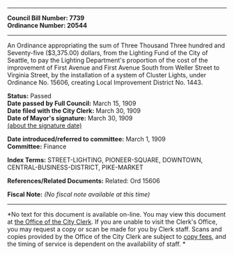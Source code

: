 * * * * *  
  
**Council Bill Number: [](#h0)[](#h2)7739**   
**Ordinance Number: 20544**  
  
* * * * *  
  
An Ordinance appropriating the sum of Three Thousand Three hundred and Seventy-five ($3,375.00) dollars, from the Lighting Fund of the City of Seattle, to pay the Lighting Department's proportion of the cost of the improvement of First Avenue and First Avenue South from Weller Street to Virginia Street, by the installation of a system of Cluster Lights, under Ordinance No. 15606, creating Local Improvement District No. 1443.  
  
**Status:** Passed   
**Date passed by Full Council:** March 15, 1909   
**Date filed with the City Clerk:** March 30, 1909   
**Date of Mayor's signature:** March 30, 1909   
[(about the signature date)](/~public/approvaldate.htm)   
  
  
**Date introduced/referred to committee:** March 1, 1909   
**Committee:** Finance   
  
**Index Terms:** STREET-LIGHTING, PIONEER-SQUARE, DOWNTOWN, CENTRAL-BUSINESS-DISTRICT, PIKE-MARKET  
  
**References/Related Documents:** Related: Ord 15606  
  
**Fiscal Note:** *(No fiscal note available at this time)*  
  
* * * * *  
  
*No text for this document is available on-line. You may view this document at [the Office of the City Clerk](http://www.seattle.gov/leg/clerk/contactUs.htm). If you are unable to visit the Clerk's Office, you may request a copy or scan be made for you by Clerk staff. Scans and copies provided by the Office of the City Clerk are subject to [copy fees](http://clerk.seattle.gov/~public/clerkfees.htm), and the timing of service is dependent on the availability of staff. *  
  
  
